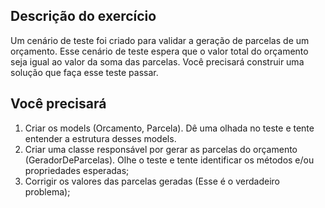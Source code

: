 ## Descrição do exercício
Um cenário de teste foi criado para validar a geração de parcelas de um orçamento. 
Esse cenário de teste espera que o valor total do orçamento seja igual ao valor da soma das parcelas.
Você precisará construir uma solução que faça esse teste passar.

## Você precisará
1. Criar os models (Orcamento, Parcela). Dê uma olhada no teste e tente entender a estrutura desses models.
2. Criar uma classe responsável por gerar as parcelas do orçamento (GeradorDeParcelas). Olhe o teste e tente identificar os métodos e/ou propriedades esperadas;
3. Corrigir os valores das parcelas geradas (Esse é o verdadeiro problema);
